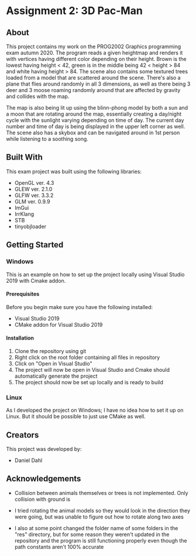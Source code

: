 # Assignment 2: 3D Pac-Man

## About

This project contains my work on the PROG2002 Graphics programming exam autumn 2020. The program reads a given heightmap and renders it with vertices having different color
depending on their height. Brown is the lowest having height < 42, green is in the middle being 42 < height > 84 and white having height > 84. The scene also contains some
textured trees loaded from a model that are scattered around the scene. There's also a plane that flies around randomly in all 3 dimensions, as well as there being 3 deer
and 3 moose roaming randomly around that are affected by gravity and collides with the map.

The map is also being lit up using the blinn-phong model by both a sun and a
moon that are rotating around the map, essentially creating a day/night cycle with the sunlight varying depending on time of day. The current day number and time of day is
being displayed in the upper left corner as well. The scene also has a skybox and can be navigated around in 1st person while listening to a soothing song.

## Built With

This exam project was built using the following libraries:

* OpenGL ver. 4.3
* GLEW ver. 2.1.0
* GLFW ver. 3.3.2
* GLM ver. 0.9.9
* ImGui
* IrrKlang
* STB
* tinyobjloader

## Getting Started

### Windows

This is an example on how to set up the project locally using Visual Studio 2019 with Cmake addon.

#### Prerequisites

Before you begin make sure you have the following installed:

* Visual Studio 2019
* CMake addon for Visual Studio 2019

#### Installation

1. Clone the repository using git
2. Right click on the root folder containing all files in repository
3. Click on "Open in Visual Studio"
4. The project will now be open in Visual Studio and Cmake should automatically generate the project
5. The project should now be set up locally and is ready to build

### Linux

As I developed the project on Windows; I have no idea how to set it up on Linux. But it should be possible to just use CMake as well.

## Creators

This project was developed by:

* Daniel Dahl

## Acknowledgements

* Collision between animals themselves or trees is not implemented. Only collision with ground is
  
* I tried rotating the animal models so they would look in the direction they were going, but was unable to figure out how to rotate along two axes

* I also at some point changed the folder name of some folders in the "res" directory, but for some reason they weren't updated in the repository and the program is still functioning properly even though the path constants aren't 100% accurate
